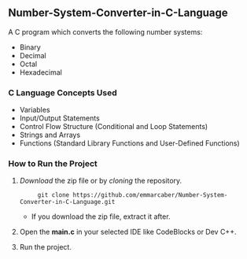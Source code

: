 ## Number-System-Converter-in-C-Language
A C program which converts the following number systems:
- Binary
- Decimal
- Octal
- Hexadecimal
      
### C Language Concepts Used
- Variables
- Input/Output Statements
- Control Flow Structure (Conditional and Loop Statements)
- Strings and Arrays
- Functions (Standard Library Functions and User-Defined Functions)

### How to Run the Project
1. *Download* the zip file or by *cloning* the repository.

      ```
           git clone https://github.com/emmarcaber/Number-System-Converter-in-C-Language.git
      ```
      
      - If you download the zip file, extract it after.
2. Open the __main.c__ in your selected IDE like CodeBlocks or Dev C++.
3. Run the project.
